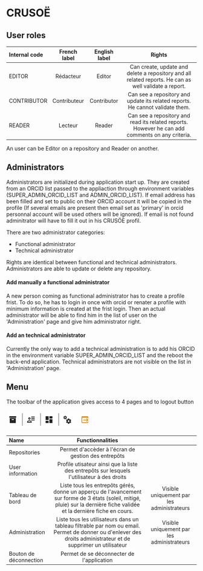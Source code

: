 # CRUSOË

## User roles


| Internal code  | French label | English label | Rights |
| :--------------- |:---------------:| :---------------: | :---------------: |
| EDITOR  		| Rédacteur     | Editor 		| Can create, update and delete a repository and all related reports. He can as well validate a report.  |
| CONTRIBUTOR 	| Contributeur	| Contributor 	| Can see a repository and update its related reports. He cannot validate them. |
| READER  		| Lecteur       | Reader 		| Can see a repository and read its related reports. However he can add comments on any criteria. |

An user can be Editor on a repository and Reader on another.


## Administrators

Administrators are initialized during application start up. They are created from an ORCID list passed to the appliaction through environment variables (SUPER_ADMIN_ORCID_LIST and ADMIN_ORCID_LIST).
If email address has been filled and set to public on their ORCID account it will be copied in the profile (If several emails are present then email set as 'primary' in orcid personnal account will be used others will be ignored). If email is not found adminitrator will have to fill it out in his CRUSÖE profil.

There are two administrator categories:
- Functional administrator
- Technical administrator

Rights are identical between functional and technical administrators. Administrators are able to update or delete any repository.

#### Add manually a functional administrator

A new person coming as functional administrator has to create a profile frist. To do so, he has to login in once with orcid or renater a profile with minimum information is created at the frist login. Then an actual administrator will be able to find him in the list of user on the 'Administration' page and give him administrator right.

#### Add an technical administrator

Currently the only way to add a technical administration is to add his ORCID in the environment variable SUPER_ADMIN_ORCID_LIST and the reboot the back-end application. Technical administrators are not visible on the list in 'Administration' page.

## Menu

The toolbar of the application gives access to 4 pages and to logout button

![Menu](menu-crusoe.png)

| Name | Functionnalities | |
| :--------------- |:---------------:|:---------------:|
| Repositories  		| Permet d'accèder à l'écran de gestion des entrepôts  | |
| User information	| Profile utisateur ainsi que la liste des entrepôts sur lesquels l'utilisateur à des droits	| |
| Tableau de bord  		| Liste tous les entrepôts gérés, donne un apperçu de l'avancement sur forme de 3 états (soleil, mitigé, pluie) sur la dernière fiche validée et la dernière fiche en cours.      | Visible uniquement par les administrateurs |
| Administration  		| Liste tous les utilisateurs dans un tableau filtrable par nom ou email. Permet de donner ou d'enlever des droits administrateur et de supprimer un utilisateur      | Visible uniquement par les administrateurs |
| Bouton de déconnection  		| Permet de se déconnecter de l'application       | |










